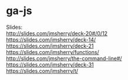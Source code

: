 # ga-js

Slides: <br />
http://slides.com/jmsherry/deck-20#/0/12 <br />
https://slides.com/jmsherry/deck-14/ <br />
https://slides.com/jmsherry/deck-21 <br />
https://slides.com/jmsherry/functions/ <br />
http://slides.com/jmsherry/the-command-line#/ <br />
https://slides.com/jmsherry/deck-31 <br />
https://slides.com/jmsherry/t/ <br />
